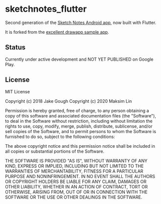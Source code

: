 # sketchnotes_flutter

Second generation of the [Sketch Notes Android app](https://play.google.com/store/apps/details?id=com.manichord.sketchnotes&hl=en_AU), now built with Flutter.

It is forked from the [excellent drawapp sample app](https://github.com/SnakeyHips/drawapp).

## Status

Currently under active development and NOT YET PUBLISHED on Google Play.

## License

MIT License

Copyright (c) 2018 Jake Gough
Copyright (c) 2020 Maksim Lin

Permission is hereby granted, free of charge, to any person obtaining a copy of this software and associated documentation files (the "Software"), to deal in the Software without restriction, including without limitation the rights to use, copy, modify, merge, publish, distribute, sublicense, and/or sell copies of the Software, and to permit persons to whom the Software is furnished to do so, subject to the following conditions:

The above copyright notice and this permission notice shall be included in all copies or substantial portions of the Software.

THE SOFTWARE IS PROVIDED "AS IS", WITHOUT WARRANTY OF ANY KIND, EXPRESS OR IMPLIED, INCLUDING BUT NOT LIMITED TO THE WARRANTIES OF MERCHANTABILITY, FITNESS FOR A PARTICULAR PURPOSE AND NONINFRINGEMENT. IN NO EVENT SHALL THE AUTHORS OR COPYRIGHT HOLDERS BE LIABLE FOR ANY CLAIM, DAMAGES OR OTHER LIABILITY, WHETHER IN AN ACTION OF CONTRACT, TORT OR OTHERWISE, ARISING FROM, OUT OF OR IN CONNECTION WITH THE SOFTWARE OR THE USE OR OTHER DEALINGS IN THE SOFTWARE.